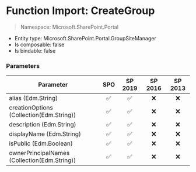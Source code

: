 # Function Import: CreateGroup

> Namespace: Microsoft.SharePoint.Portal

- Entity type: Microsoft.SharePoint.Portal.GroupSiteManager
- Is composable: false
- Is bindable: false

### Parameters

Parameter | SPO | SP 2019 | SP 2016 | SP 2013
----------|:---:|:-------:|:-------:|:-------:
alias (Edm.String) | ✅ | ✅ | ❌ | ❌
creationOptions (Collection(Edm.String)) | ✅ | ✅ | ❌ | ❌
description (Edm.String) | ✅ | ✅ | ❌ | ❌
displayName (Edm.String) | ✅ | ✅ | ❌ | ❌
isPublic (Edm.Boolean) | ✅ | ✅ | ❌ | ❌
ownerPrincipalNames (Collection(Edm.String)) | ✅ | ✅ | ❌ | ❌
